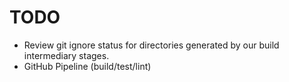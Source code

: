 # TODO

-   Review git ignore status for directories generated by our build intermediary stages.
-   GitHub Pipeline (build/test/lint)
